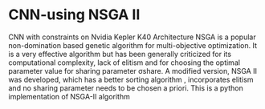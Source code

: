 # CNN-using NSGA II
CNN with constraints on Nvidia Kepler K40 Architecture 
NSGA is a popular non-domination based genetic algorithm for multi-objective optimization. It is a very effective algorithm but has been generally criticized for its computational complexity, lack of elitism and for choosing the optimal parameter value for sharing parameter σshare. A modified version, NSGA II was developed, which has a better sorting algorithm , incorporates elitism and no sharing parameter needs to be chosen a priori. This is a python implementation of NSGA-II algorithm
